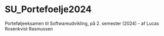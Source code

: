 # SU_Portefoelje2024
Porteføljeeksamen til Softwareudvikling, på 2. semester (2024) - af Lucas Rosenkvist Rasmussen
